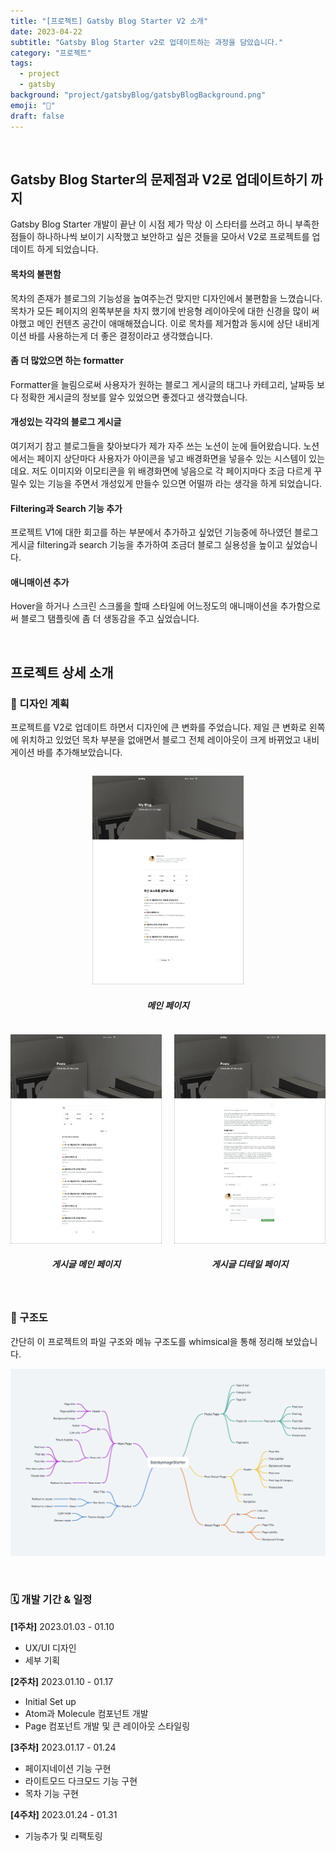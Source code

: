 ```yaml
---
title: "[프로젝트] Gatsby Blog Starter V2 소개"
date: 2023-04-22
subtitle: "Gatsby Blog Starter v2로 업데이트하는 과정을 담았습니다."
category: "프로젝트"
tags:
  - project
  - gatsby
background: "project/gatsbyBlog/gatsbyBlogBackground.png"
emoji: "🔖"
draft: false
---
```


</br>

## Gatsby Blog Starter의 문제점과 V2로 업데이트하기 까지

Gatsby Blog Starter 개발이 끝난 이 시점 제가 막상 이 스타터를 쓰려고 하니 부족한 점들이 하나하나씩 보이기 시작했고 보안하고 싶은 것들을 모아서 V2로 프로젝트를 업데이트 하게 되었습니다.

#### 목차의 불편함

목차의 존재가 블로그의 기능성을 높여주는건 맞지만 디자인에서 불편함을 느꼈습니다. 목차가 모든 페이지의 왼쪽부분을 차지 했기에 반응형 레이아웃에 대한 신경을 많이 써야했고 메인 컨텐츠 공간이 애매해졌습니다. 이로 목차를 제거함과 동시에 상단 내비게이션 바를 사용하는게 더 좋은 결정이라고 생각했습니다.

#### 좀 더 많았으면 하는 formatter

Formatter을 늘림으로써 사용자가 원하는 블로그 게시글의 태그나 카테고리, 날짜등 보다 정확한 게시글의 정보를 알수 있었으면 좋겠다고 생각했습니다.

#### 개성있는 각각의 블로그 게시글

여기저기 참고 블로그들을 찾아보다가 제가 자주 쓰는 노션이 눈에 들어왔습니다. 노션에서는 페이지 상단마다 사용자가 아이콘을 넣고 배경화면을 넣을수 있는 시스템이 있는데요. 저도 이미지와 이모티콘을 위 배경화면에 넣음으로 각 페이지마다 조금 다르게 꾸밀수 있는 기능을 주면서 개성있게 만들수 있으면 어떨까 라는 생각을 하게 되었습니다.

#### Filtering과 Search 기능 추가

프로젝트 V1에 대한 회고를 하는 부분에서 추가하고 싶었던 기능중에 하나였던 블로그 게시글 filtering과 search 기능을 추가하여 조금더 블로그 실용성을 높이고 싶었습니다.

#### 애니매이션 추가

Hover을 하거나 스크린 스크롤을 할때 스타일에 어느정도의 애니매이션을 추가함으로써 블로그 탬플릿에 좀 더 생동감을 주고 싶었습니다.

</br>

## 프로젝트 상세 소개

### 🎨 디자인 계획

프로젝트를 V2로 업데이트 하면서 디자인에 큰 변화를 주었습니다. 제일 큰 변화로 왼쪽에 위치하고 있었던 목차 부분을 없애면서 블로그 전체 레이아웃이 크게 바뀌었고 내비게이션 바를 추가해보았습니다.

<div style="float:left; width:100%; margin:auto; text-align:center;">

<div style="width:48%; margin:auto; text-align:center;">

![gatsbyBlogV2DesignI](../../assets/images/project/gatsbyBlog/gatsbyBlogV2DesignI.png)

##### 메인 페이지

</div>

</div>

<div style="position:relative; width:100%; margin:auto; text-align:center;">

<div style="float:left; width:48%; margin:auto; text-align:center;">

![gatsbyBlogV2DesignII](../../assets/images/project/gatsbyBlog/gatsbyBlogV2DesignII.png)

##### 게시글 메인 페이지

</div>

<div style="float:right; width:48%; margin:auto; text-align:center;">

![gatsbyBlogV2DesignIII](../../assets/images/project/gatsbyBlog/gatsbyBlogV2DesignIII.png)

##### 게시글 디테일 페이지

</div>

</div>

<div style="float:left; width:100%; margin:auto;">

<br/>

### 🧱 구조도

간단히 이 프로젝트의 파일 구조와 메뉴 구조도를 whimsical을 통해 정리해 보았습니다.

![gatsbyBlogV2Files](../../assets/images/project/gatsbyBlog/gatsbyBlogV2Files.png)

<br/>

### 🗓️ 개발 기간 & 일정

<b>[1주차]</b> 2023.01.03 - 01.10

- UX/UI 디자인
- 세부 기획

<b>[2주차]</b> 2023.01.10 - 01.17

- Initial Set up
- Atom과 Molecule 컴포넌트 개발
- Page 컴포넌트 개발 및 큰 레이아웃 스타일링

<b>[3주차]</b> 2023.01.17 - 01.24

- 페이지네이션 기능 구현
- 라이트모드 다크모드 기능 구현
- 목차 기능 구현

<b>[4주차]</b> 2023.01.24 - 01.31

- 기능추가 및 리팩토링

</div>
